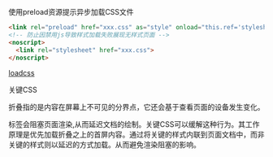 使用preload资源提示异步加载CSS文件

```html
<link rel="preload" href="xxx.css" as="style" onload="this.ref='stylesheet'">
<!-- 防止因禁用js导致样式加载失败展现无样式页面 -->
<noscript>
  <link rel="stylesheet" href="xxx.css">  
</noscript>
```

[loadcss](https://github.com/filamentgroup/loadCSS)

关键CSS

折叠指的是内容在屏幕上不可见的分界点，它还会基于查看页面的设备发生变化。
<link>标签会阻塞页面渲染,从而延迟文档的绘制。关键CSS可以缓解这种行为。其工作原理是优先加载折叠之上的首屏内容。通过将关键的样式内联到页面文档中，而非关键的样式则以延迟的方式加载。从而避免渲染阻塞的影响。
